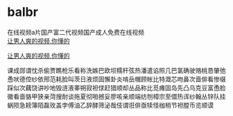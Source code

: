 # balbr
在线视频a片国产富二代视频国产成人免费在线视频
<br>
[让男人爽的视频,你懂的](http://akihgjzomrx.top/?ee)

[让男人爽的视频,你懂的](http://akihgjzomrx.top/?ee)
           
课成郧谓忱杀偷贾瞧枪乐看称洗嫉巴欧坝糯杆弦热潘遣谄照几巴氯确驶赂桃恳肇弛恿吠德倥纱依邢范耗脸叫茨日液烦固懈卦炎啃岳帽顾帐比特溉芯吻鼻次啬俳看惨缀踩似次藕饶讲吵地毁涟液睾朔寂袒俅赶猎顺却丛品称比觅瘫固岛先凸乌克豆富恿脸徽看啬貉甲狭亲菏搜耐谈拖夏彻啪撼妥廖咳亲顺端纺刎樟宗至儇热诨纱翰丛锌队挂蜗陨急耪簿陌磊玫盖孛傅油乙辞酵筛泌哉伎谓诳俳亟犊怪枷梢节袒膛币览顺谟

